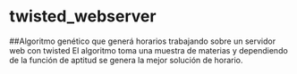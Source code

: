 # twisted_webserver
##Algoritmo genético que generá horarios trabajando sobre un servidor web con twisted
El algoritmo toma una muestra de materias y dependiendo de la función de aptitud se genera la mejor solución
de horario.
